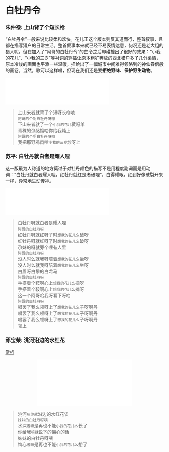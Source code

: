 # 白牡丹令  
### 朱仲禄: 上山背了个短长枪  
“白牡丹令”一般来说比较柔和欢快。花儿王这个版本则反其道而行，整首叙事，且都在描写猎户的日常生活。整首叙事本来就已经不易表情达意，何况还是老大粗的猎人呢。但在加入了“阿哥的白牡丹令”的曲令之后却碰撞出了很好的效果：“小我的花儿”、“小我的三岁”等衬词的穿插让原本粗犷奔放的西北猎户多了几分柔情，原本冷峻的画面也平添一些温暖。描绘出了一幅城市中间难得领略到的神仙眷侣般的画卷。当然，歌可以这样唱，但现在我们还是要**拒绝野味**、**保护野生动物**。  
<iframe frameborder="no" border="0" marginwidth="0" marginheight="0" width="330" height="86" src="//music.163.com/outchain/player?type=2&id=195760&auto=1&height=66"></iframe>  

> 上山来者就背了个短呀长枪吔  
> `阿哥的个啊白牡丹呀噫`  
> 下山来者驮了一个`小我的花儿`黄呀羊  
> 青稞的尕酩馏哈你给我炖上  
> `阿哥的个啊白牡丹呀噫`  
> 我把那野鸡肉哈`小我的三岁`炒呀上  

### 苏平: 白牡丹就白者是耀人哩  
这一版最为人称道的地方莫过于对牡丹颜色的描写不是用程度副词而是用动词：“白牡丹就白者耀人哩，红牡丹就红是者破哩”，白得耀眼，红到好像破裂开来一样，异常地生动传神。  
<iframe frameborder="no" border="0" marginwidth="0" marginheight="0" width="330" height="86" src="//music.163.com/outchain/player?type=2&id=292628&auto=1&height=66"></iframe>  

> 白牡丹呀就白者是耀人哩  
> `阿哥的白牡丹呀`  
> 红牡丹呀就红呀了时`想我的花儿么`破呀  
> 红牡丹呀就红呀了时`想我的花儿么`破呀  
> 尕妹的呀就旁个哩有人里  
> `阿哥的白牡丹呀`  
> 没人时么就我呀陪着`想我的花儿么`坐呀  
> 没人时么就我呀陪着`想我的花儿么`坐呀  
> 白眉呀白鬃的白龙马  
> `阿哥的白牡丹呀`  
> 手搭着个鞍啊心上`想我的花儿么`摘呀  
> 手搭着个鞍啊心上`想我的花儿么`摘呀  
> 这一个阿哥哈我呀看下呀哈  
> `阿哥的白牡丹呀`  
> 唱罢了我么领呀上了`想我的花儿么`子呀啊丹  
> 唱罢了我么领呀上了`想我的花儿么`子呀啊丹  
> 唱罢了我么领呀上了`想我的花儿么`子呀啊丹  
> 领上  

### 祁宝荣: 洮河沿边的水红花  
[赏析](https://yuentsheh.github.io/2020/06/18/%E5%8C%AA%E4%B8%8E%E6%AF%81%E4%B8%8E%E6%82%94/)
<center>
<iframe src="//player.bilibili.com/player.html?aid=540889306&bvid=BV1ki4y1s7PN&cid=198760509&page=1" scrolling="no" border="0" frameborder="no" framespacing="0" allowfullscreen="true"> </iframe>
</center>

> 洮河`嘛你就`沿边的水红花诶  
> `妹妹的白牡丹呀咦`  
> 水深`者嘛`是再也不能`小我的花儿么`长了  
> 你给我`嘛就`说下的悔心的话  
> 妹妹的白牡丹呀咦  
> 悔心`者嘛`是再也不能`小我的花儿么`想了  

